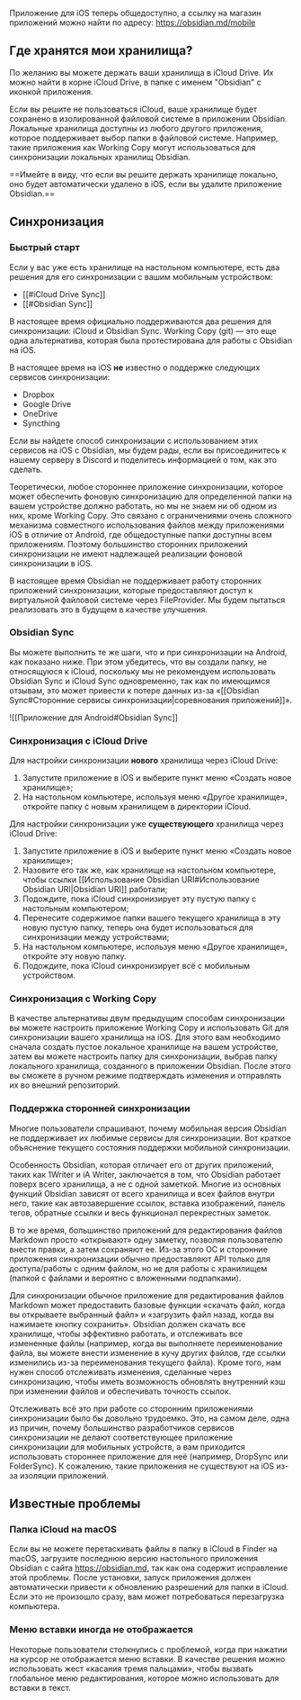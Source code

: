 Приложение для iOS теперь общедоступно, а ссылку на магазин приложений можно найти по адресу: https://obsidian.md/mobile

## Где хранятся мои хранилища?

По желанию вы можете держать ваши хранилища в iCloud Drive. Их можно найти в корне iCloud Drive, в папке с именем "Obsidian" с иконкой приложения.

Если вы решите не пользоваться iCloud, ваше хранилище будет сохранено в изолированной файловой системе в приложении Obsidian. Локальные хранилища доступны из любого другого приложения, которое поддерживает выбор папки в файловой системе. Например, такие приложения как Working Copy могут использоваться для синхронизации локальных хранилищ Obsidian.

==Имейте в виду, что если вы решите держать хранилище локально, оно будет автоматически удалено в iOS, если вы удалите приложение Obsidian.==

## Синхронизация

### Быстрый старт

Если у вас уже есть хранилище на настольном компьютере, есть два решения для его синхронизации с вашим мобильным устройством:

- [[#iCloud Drive Sync]]
- [[#Obsidian Sync]]

В настоящее время официально поддерживаются два решения для синхронизации: iCloud и Obsidian Sync. Working Copy (git) — это еще одна альтернатива, которая была протестирована для работы с Obsidian на iOS.

В настоящее время на iOS **не** известно о поддержке следующих сервисов синхронизации:

- Dropbox
- Google Drive
- OneDrive
- Syncthing

Если вы найдете способ синхронизации с использованием этих сервисов на iOS с Obsidian, мы будем рады, если вы присоединитесь к нашему серверу в Discord и поделитесь информацией о том, как это сделать.

Теоретически, любое стороннее приложение синхронизации, которое может обеспечить фоновую синхронизацию для определенной папки на вашем устройстве должно работать, но мы не знаем ни об одном из них, кроме Working Copy. Это связано с ограничениями очень сложного механизма совместного использования файлов между приложениями iOS в отличие от Android, где общедоступные папки доступны всем приложениям. Поэтому большинство сторонних приложений синхронизации не имеют надлежащей реализации фоновой синхронизации в iOS.

В настоящее время Obsidian не поддерживает работу сторонних приложений синхронизации, которые предоставляют доступ к виртуальной файловой системе через FileProvider. Мы будем пытаться реализовать это в будущем в качестве улучшения.

### Obsidian Sync

Вы можете выполнить те же шаги, что и при синхронизации на Android, как показано ниже. При этом убедитесь, что вы создали папку, не относящуюся к iCloud, поскольку мы не рекомендуем использовать Obsidian Sync и iCloud Sync одновременно, так как по имеющимся отзывам, это может привести к потере данных из-за «[[Obsidian Sync#Сторонние сервисы синхронизации|соревнования приложений]]».

![[Приложение для Android#Obsidian Sync]]

### Синхронизация с iCloud Drive

Для настройки синхронизации **нового** хранилища через iCloud Drive:

1. Запустите приложение в iOS и выберите пункт меню «Создать новое хранилище»;
2. На настольном компьютере, используя меню «Другое хранилище», откройте папку с новым хранилищем в директории iCloud.

Для настройки синхронизации уже **существующего** хранилища через iCloud Drive:

1. Запустите приложение в iOS и выберите пункт меню «Создать новое хранилище»;
2. Назовите его так же, как хранилище на настольном компьютере, чтобы ссылки [[Использование Obsidian URI#Использование Obsidian URI|Obsidian URI]] работали;
3. Подождите, пока iCloud синхронизирует эту пустую папку с настольным компьютером;
4. Перенесите содержимое папки вашего текущего хранилища в эту новую пустую папку, теперь она будет использоваться для синхронизации между устройствами;
5. На настольном компьютере, используя меню «Другое хранилище», откройте эту новую папку.
6. Подождите, пока iCloud синхронизирует всё с мобильным устройством.

### Синхронизация с Working Copy

В качестве альтернативы двум предыдущим способам синхронизации вы можете настроить приложение Working Copy и использовать Git для синхронизации вашего хранилища на iOS. Для этого вам необходимо сначала создать пустое локальное хранилище на вашем устройстве, затем вы можете настроить папку для синхронизации, выбрав папку локального хранилища, созданного в приложении Obsidian. После этого вы сможете в ручном режиме подтверждать изменения и отправлять их во внешний репозиторий.

### Поддержка сторонней синхронизации

Многие пользователи спрашивают, почему мобильная версия Obsidian не поддерживает их любимые сервисы для синхронизации. Вот краткое объяснение текущего состояния поддержки мобильной синхронизации.

Особенность Obsidian, которая отличает его от других приложений, таких как 1Writer и iA Writer, заключается в том, что Obsidian работает поверх всего хранилища, а не с одной заметкой. Многие из основных функций Obsidian зависят от всего хранилища и всех файлов внутри него, такие как автозавершение ссылок, вставка изображений, панель тегов, обратные ссылки и весь функционал перекрестных заметок.

В то же время, большинство приложений для редактирования файлов Markdown просто «открывают» одну заметку, позволяя пользователю внести правки, а затем сохраняют ее. Из-за этого ОС и сторонние приложения синхронизации обычно предоставляют API только для доступа/работы с одним файлом, но не для работы с хранилищем (папкой с файлами и вероятно с вложенными подпапками).

Для синхронизации обычное приложение для редактирования файлов Markdown может предоставить базовые функции «скачать файл, когда вы открываете выбранный файл» и «загрузить файл назад, когда вы нажимаете кнопку сохранить». Obsidian должен скачать все хранилище, чтобы эффективно работать, и отслеживать все измененные файлы (например, когда вы выполняете переименование файла, вы можете внести изменение в кучу других файлов, где ссылки изменились из-за переименования текущего файла). Кроме того, нам нужен способ отслеживать изменения, сделанные через синхронизацию, чтобы иметь возможность обновлять внутренний кэш при изменении файлов и обеспечивать точность ссылок.

Отслеживать всё это при работе со сторонним приложениями синхронизации было бы довольно трудоемко. Это, на самом деле, одна из причин, почему большинство разработчиков сервисов синхронизации не делают соответствующее приложение синхронизации для мобильных устройств, а вам приходится использовать стороннее приложение для неё (например, DropSync или FolderSync). К сожалению, такие приложения не существуют на iOS из-за изоляции приложений.

## Известные проблемы

### Папка iCloud на macOS

Если вы не можете перетаскивать файлы в папку в iCloud в Finder на macOS, загрузите последнюю версию настольного приложения Obsidian с сайта https://obsidian.md, так как она содержит исправление этой проблемы. После установки, запуск приложения должен автоматически привести к обновлению разрешений для папки в iCloud. Если это не произошло сразу, вам может потребоваться перезагрузка компьютера.

### Меню вставки иногда не отображается

Некоторые пользователи столкнулись с проблемой, когда при нажатии на курсор не отображается меню вставки. В качестве решения можно использовать жест «касания тремя пальцами», чтобы вызвать глобальное меню редактирования, которое можно использовать для вставки в текст.
